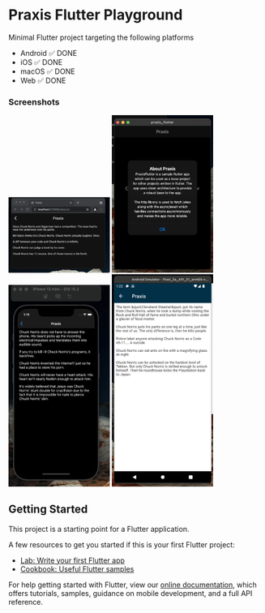 # Praxis Flutter Playground

Minimal Flutter project targeting the following platforms

* Android ✅ DONE
* iOS ✅ DONE
* macOS ✅ DONE
* Web ✅ DONE

### Screenshots

<img src="art/art2.png" alt="drawing" style="width:200px;"/>

<img src="art/art1.png" alt="drawing" style="width:200px;"/>

<img src="art/art3.png" alt="drawing" style="width:200px;"/>

<img src="art/art4.png" alt="drawing" style="width:200px;"/>

## Getting Started

This project is a starting point for a Flutter application.

A few resources to get you started if this is your first Flutter project:

- [Lab: Write your first Flutter app](https://flutter.dev/docs/get-started/codelab)
- [Cookbook: Useful Flutter samples](https://flutter.dev/docs/cookbook)

For help getting started with Flutter, view our
[online documentation](https://flutter.dev/docs), which offers tutorials, samples, guidance on
mobile development, and a full API reference.
